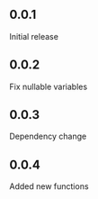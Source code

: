 ## 0.0.1

Initial release

## 0.0.2

Fix nullable variables

## 0.0.3

Dependency change

## 0.0.4

Added new functions
